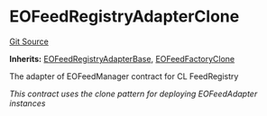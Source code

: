 # EOFeedRegistryAdapterClone

[Git Source](https://github.com/Eoracle/target-contracts/blob/6bb0b8b006e19f44d4eb44f1e9a8043f769d4816/src/adapters/EOFeedRegistryAdapterClone.sol)

**Inherits:**
[EOFeedRegistryAdapterBase](/src/adapters/EOFeedRegistryAdapterBase.sol/abstract.EOFeedRegistryAdapterBase.md),
[EOFeedFactoryClone](/src/adapters/factories/EOFeedFactoryClone.sol/abstract.EOFeedFactoryClone.md)

The adapter of EOFeedManager contract for CL FeedRegistry

_This contract uses the clone pattern for deploying EOFeedAdapter instances_
